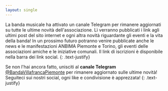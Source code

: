 ```yaml
---
layout: single
---
```


La banda musicale ha attivato un canale Telegram per rimanere aggiornati su tutte le ultime novità dell'associazione. Lì verranno pubblicati i link agli ultimi post del sito internet e ogni altra novità riguardante gli eventi e la vita della banda! In un prossimo futuro potranno venire pubblicate anche le news e le manifestazioni ANBIMA Piemonte e Torino, gli eventi delle associazioni amiche e le iniziative comunali. Il link di iscrizioni è disponibile nella barra dei link social.
{: .text-justify}

Se non l'hai ancora fatto, unisciti al **canale Telegram** [@BandaVillafrancaPiemonte](https://t.me/BandaVillafrancaPiemonte) per rimanere aggiornato sulle ultime novità! Seguiteci sui nostri social, ogni like e condivisione è apprezzata!
{: .text-justify}